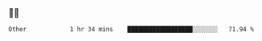 ### 👨‍💻

<!--START_SECTION:waka-->

```text
Other            1 hr 34 mins    ██████████████████░░░░░░░   71.94 %
```

<!--END_SECTION:waka-->
